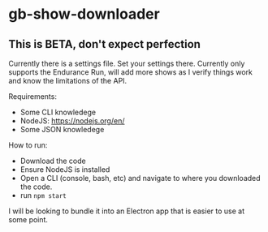 # gb-show-downloader

## This is BETA, don't expect perfection

Currently there is a settings file. Set your settings there. Currently only supports the Endurance Run, will add more shows as I verify things work and know the limitations of the API.

Requirements:
- Some CLI knowledege
- NodeJS: https://nodejs.org/en/
- Some JSON knowledege

How to run:
- Download the code
- Ensure NodeJS is installed
- Open a CLI (console, bash, etc) and navigate to where you downloaded the code.
- run `npm start`

I will be looking to bundle it into an Electron app that is easier to use at some point.
